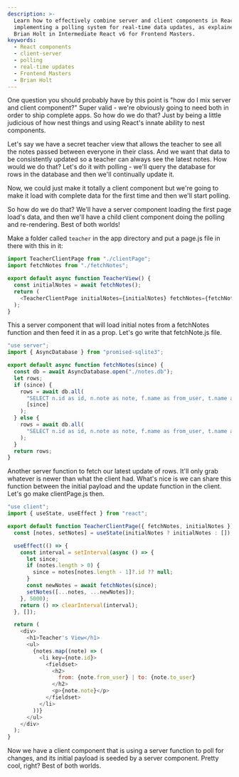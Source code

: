 ```yaml
---
description: >-
  Learn how to effectively combine server and client components in React by
  implementing a polling system for real-time data updates, as explained by
  Brian Holt in Intermediate React v6 for Frontend Masters.
keywords:
  - React components
  - client-server
  - polling
  - real-time updates
  - Frontend Masters
  - Brian Holt
---
```


One question you should probably have by this point is "how do I mix server and client component?" Super valid - we're obviously going to need both in order to ship complete apps. So how do we do that? Just by being a little judicious of how nest things and using React's innate ability to nest components.

Let's say we have a secret teacher view that allows the teacher to see all the notes passed between everyone in their class. And we want that data to be consistently updated so a teacher can always see the latest notes. How would we do that? Let's do it with polling - we'll query the database for rows in the database and then we'll continually update it.

Now, we could just make it totally a client component but we're going to make it load with complete data for the first time and then we'll start polling.

So how do we do that? We'll have a server component loading the first page load's data, and then we'll have a child client component doing the polling and re-rendering. Best of both worlds!

Make a folder called `teacher` in the app directory and put a page.js file in there with this in it:

```javascript
import TeacherClientPage from "./clientPage";
import fetchNotes from "./fetchNotes";

export default async function TeacherView() {
  const initialNotes = await fetchNotes();
  return (
    <TeacherClientPage initialNotes={initialNotes} fetchNotes={fetchNotes} />
  );
}
```

This a server component that will load initial notes from a fetchNotes function and then feed it in as a prop. Let's go write that fetchNote.js file.

```javascript
"use server";
import { AsyncDatabase } from "promised-sqlite3";

export default async function fetchNotes(since) {
  const db = await AsyncDatabase.open("./notes.db");
  let rows;
  if (since) {
    rows = await db.all(
      "SELECT n.id as id, n.note as note, f.name as from_user, t.name as to_user FROM notes n JOIN users f ON f.id = n.from_user JOIN users t ON t.id = n.to_user WHERE n.id > ? LIMIT 50",
      [since]
    );
  } else {
    rows = await db.all(
      "SELECT n.id as id, n.note as note, f.name as from_user, t.name as to_user FROM notes n JOIN users f ON f.id = n.from_user JOIN users t ON t.id = n.to_user LIMIT 50"
    );
  }
  return rows;
}
```

Another server function to fetch our latest update of rows. It'll only grab whatever is newer than what the client had. What's nice is we can share this function between the initial payload and the update function in the client. Let's go make clientPage.js then.

```javascript
"use client";
import { useState, useEffect } from "react";

export default function TeacherClientPage({ fetchNotes, initialNotes }) {
  const [notes, setNotes] = useState(initialNotes ? initialNotes : []);

  useEffect(() => {
    const interval = setInterval(async () => {
      let since;
      if (notes.length > 0) {
        since = notes[notes.length - 1]?.id ?? null;
      }
      const newNotes = await fetchNotes(since);
      setNotes([...notes, ...newNotes]);
    }, 5000);
    return () => clearInterval(interval);
  }, []);

  return (
    <div>
      <h1>Teacher's View</h1>
      <ul>
        {notes.map((note) => (
          <li key={note.id}>
            <fieldset>
              <h2>
                from: {note.from_user} | to: {note.to_user}
              </h2>
              <p>{note.note}</p>
            </fieldset>
          </li>
        ))}
      </ul>
    </div>
  );
}
```

Now we have a client component that is using a server function to poll for changes, and its initial payload is seeded by a server component. Pretty cool, right? Best of both worlds.
